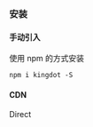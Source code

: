 ### 安装

#### 手动引入
使用 npm 的方式安装
```shell
npm i kingdot -S
```

#### CDN
Direct <script> Include on unpkg
```html

<!-- 引入样式 -->
<link rel="stylesheet" href="https://unpkg.com/kingdot/lib/theme-default/index.css">
<!-- 引入组件库 -->
<script src="https://unpkg.com/kingdot/lib/index.js"></script>

```

Direct <script> Include on cdnjs：

```html

<!-- 引入样式 -->
<link rel="stylesheet" href="https://cdn.jsdelivr.net/npm/kingdot/lib/theme-default/index.css">
<!-- 引入组件库 -->
<script src="https://cdn.jsdelivr.net/npm/kingdot/lib/index.js"></script>
```
#### Demo
通过CDN的方式我们可以很容易的使用 Kingdot 写出一个页面。
```html
<!DOCTYPE html>
<html>
<head>
  <meta charset="UTF-8">
  <!-- import CSS -->
  <link rel="stylesheet" href="https://unpkg.com/kingdot/lib/theme-default/index.css">
</head>
<body>
  <div id="app">
    <Button type='primary'>主要按钮</Button>
  </div>
</body>
  <!-- import Vue before Kingdot -->
  <script src="https://unpkg.com/vue/dist/vue.js"></script>
  <!-- import JavaScript -->
  <script src="https://unpkg.com/kingdot/lib/index.js"></script>
  <script>
    new Vue({
      el: '#app',
      data: function() {
        return { }
      }
    })
  </script>
</html>
```